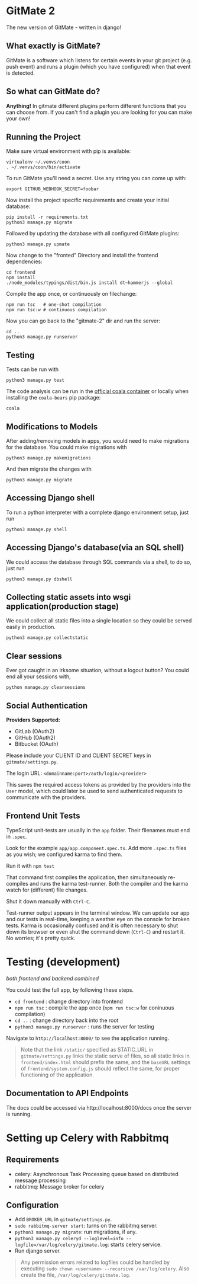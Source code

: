 GitMate 2
=========

The new version of GitMate - written in django!

What exactly is GitMate?
------------------------

GitMate is a software which listens for certain events in your git project
(e.g. push event) and runs a plugin (which you have configured) when that event
is detected.

So what can GitMate do?
--------------------

**Anything!** In gitmate different plugins perform different functions that you
can choose from. If you can't find a plugin you are looking for
you can make your own!

Running the Project
-------------------

Make sure virtual environment with pip is available:

```
virtualenv ~/.venvs/coon
. ~/.venvs/coon/bin/activate
```

To run GitMate you'll need a secret. Use any string you can come up with:

```
export GITHUB_WEBHOOK_SECRET=foobar
```

Now install the project specific requirements and create your initial database:

```
pip install -r requirements.txt
python3 manage.py migrate
```

Followed by updating the database with all configured GitMate plugins:

```
python3 manage.py upmate
```

Now change to the "fronted" Directory and install the frontend dependencies:

```
cd frontend
npm install
./node_modules/typings/dist/bin.js install dt~hammerjs --global
```

Compile the app once, or continuously on filechange:

```
npm run tsc   # one-shot compilation
npm run tsc:w # continuous compilation
```

Now you can go back to the "gitmate-2" dir and run the server:

```
cd ..
python3 manage.py runserver
```

Testing
-------

Tests can be run with

```
python3 manage.py test
```

The code analysis can be run in the
[official coala container](http://docs.coala.io/en/latest/Users/Docker_Image.html)
or locally when installing the ``coala-bears`` pip package:

```
coala
```

Modifications to Models
-----------------------

After adding/removing models in apps, you would need to make migrations
for the database. You could make migrations with

```
python3 manage.py makemigrations
```

And then migrate the changes with
```
python3 manage.py migrate
```

Accessing Django shell
----------------------

To run a python interpreter with a complete django environment setup,
just run

```
python3 manage.py shell
```

Accessing Django's database(via an SQL shell)
---------------------------------------------
We could access the database through SQL commands via a shell, to
do so, just run

```
python3 manage.py dbshell
```

Collecting static assets into wsgi application(production stage)
----------------------------------------------------------------
We could collect all static files into a single location so they
could be served easily in production.

```
python3 manage.py collectstatic
```

Clear sessions
--------------
Ever got caught in an irksome situation, without a logout button?
You could end all your sessions with,

```
python manage.py clearsessions
```

Social Authentication
---------------------
**Providers Supported:**
- GitLab (OAuth2)
- GitHub (OAuth2)
- Bitbucket (OAuth)

Please include your CLIENT ID and CLIENT SECRET keys in
`gitmate/settings.py`.

The login URL: `<domainname:port>/auth/login/<provider>`

This saves the required access tokens as provided by the providers
into the `User` model, which could later be used to send
authenticated requests to communicate with the providers.


Frontend Unit Tests
-------------------
TypeScript unit-tests are usually in the `app` folder. Their filenames must end in `.spec`.

Look for the example `app/app.component.spec.ts`.
Add more `.spec.ts` files as you wish; we configured karma to find them.

Run it with `npm test`

That command first compiles the application, then simultaneously re-compiles and runs the karma test-runner.
Both the compiler and the karma watch for (different) file changes.

Shut it down manually with `Ctrl-C`.

Test-runner output appears in the terminal window.
We can update our app and our tests in real-time, keeping a weather eye on the console for broken tests.
Karma is occasionally confused and it is often necessary to shut down its browser or even shut the command down (`Ctrl-C`) and
restart it. No worries; it's pretty quick.


Testing (development)
=====================
*both frontend and backend combined*

You could test the full app, by following these steps.

* `cd frontend` : change directory into frontend
* `npm run tsc` : compile the app once (`npm run tsc:w` for coninuous compilation)
* `cd ..` : change directory back into the root
* `python3 manage.py runserver` : runs the server for testing

Navigate to `http://localhost:8000/` to see the application running.

> Note that the link `/static/` specified as STATIC_URL in `gitmate/settings.py` links the static serve of files, so all static links
> in `frontend/index.html` should prefix the same, and the `baseURL` settings
> of `frontend/system.config.js` should reflect the same, for proper functioning of the application.

Documentation to API Endpoints
------------------------------
The docs could be accessed via http://localhost:8000/docs once the server is running.

Setting up Celery with Rabbitmq
===============================

Requirements
------------
- celery: Asynchronous Task Processing queue based on distributed message processing
- rabbitmq: Message broker for celery

Configuration
-------------
* Add `BROKER_URL` in `gitmate/settings.py`.
* `sudo rabbitmq-server start`: turns on the rabbitmq server.
* `python3 manage.py migrate`: run migrations, if any.
* `python3 manage.py celeryd --loglevel=info --logfile=/var/log/celery/gitmate.log`: starts celery service.
* Run django server.

> Any permission errors related to logfiles could be handled by executing
`sudo chown <username> --recursive /var/log/celery`. Also create the file,
`/var/log/celery/gitmate.log`.

